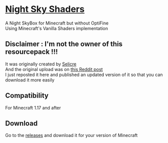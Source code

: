 # [Night Sky Shaders](https://github.com/DelofJ/NightSkyShaders)
A Night SkyBox for Minecraft but without OptiFine\
Using Minecraft's Vanilla Shaders implementation
## Disclaimer : **I'm not the owner of this resourcepack !!!**
It was originally created by [Selicre](https://github.com/Selicre)\
And the original upload was on [this Reddit post](https://www.reddit.com/r/Minecraft/comments/m36l6d/21w10a_shaders_let_you_make_completely_custom/)\
I just reposted it here and published an updated version of it so that you can download it more easily
## Compatibility
For Minecraft 1.17 and after
## Download
Go to the [releases](https://github.com/DelofJ/NightSkyShaders/releases) and download it for your version of Minecraft